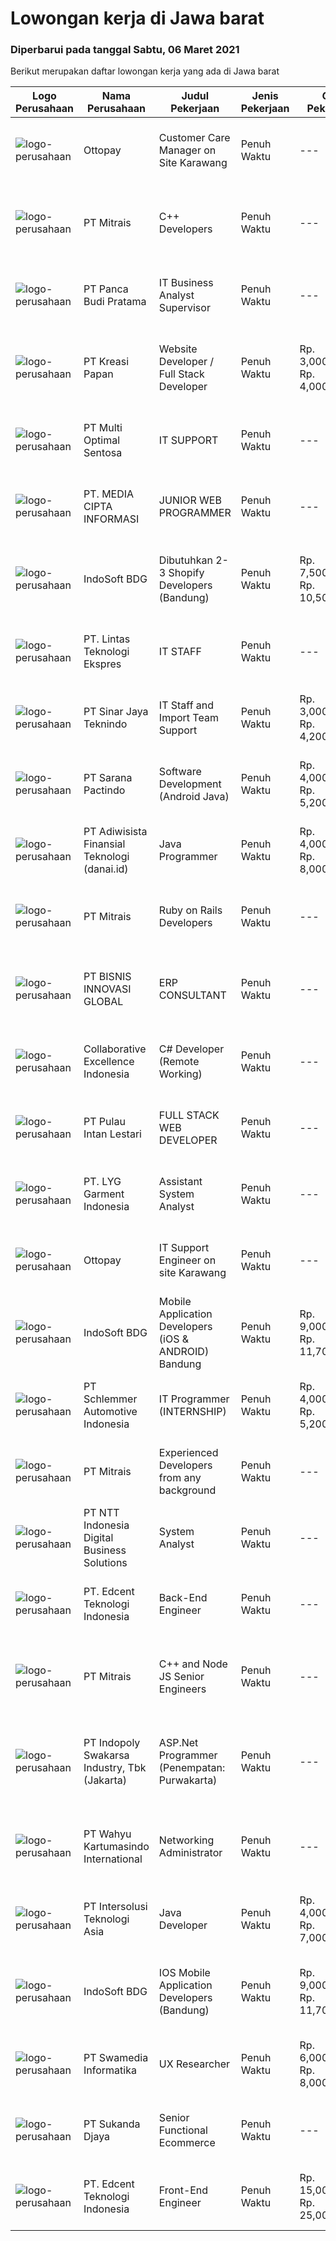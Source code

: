 
  # Lowongan kerja di Jawa barat

  ### Diperbarui pada tanggal Sabtu, 06 Maret 2021

  Berikut merupakan daftar lowongan kerja yang ada di Jawa barat

  |Logo Perusahaan | Nama Perusahaan | Judul Pekerjaan | Jenis Pekerjaan | Gaji Pekerjaan | Lokasi | Deskripsi | Tanggal diunggah | Pranala |
  | -------------- | --------------- | --------------- | --------- | --------- | -------------- | ------- | ----------- | ----------- |
  |![logo-perusahaan](https://image-service-cdn.seek.com.au/33a44d4722fb7830f55e10ddc9b932471616609d/ee4dce1061f3f616224767ad58cb2fc751b8d2dc)|Ottopay|Customer Care Manager on Site Karawang|Penuh Waktu|---|Karawang|Job Description :  Support day to day operations of customer, provide support Assist in implementation of customer projects/initial setup Prepare...|Rabu, 03 Maret 2021|https://www.jobstreet.co.id/id/job/customer-care-manager-on-site-karawang-3472908?token=0~b85c429e-d4e6-4a46-88d6-eb43b2c72f51&sectionRank=1&jobId=jobstreet-id-job-3472908|
|![logo-perusahaan](https://image-service-cdn.seek.com.au/873c75fc9ed6df00967320d343e4e2a794129d8b/ee4dce1061f3f616224767ad58cb2fc751b8d2dc)|PT Mitrais|C++ Developers|Penuh Waktu|---|Bandung|Build your Career with Mitrais! We know that many C++ developers are stuck in jobs where they are supporting and enhancing legacy systems.  Are you...|Sabtu, 06 Maret 2021|https://www.jobstreet.co.id/id/job/c-developers-3474784?token=0~b85c429e-d4e6-4a46-88d6-eb43b2c72f51&sectionRank=2&jobId=jobstreet-id-job-3474784|
|![logo-perusahaan](https://image-service-cdn.seek.com.au/dfcb51937632403de8b35f0658dafd50e2903844/ee4dce1061f3f616224767ad58cb2fc751b8d2dc)|PT Panca Budi Pratama|IT Business Analyst Supervisor|Penuh Waktu|---|Jawa Barat|Kualifikasi: Usia Min 25 - 40 TahunPendidikan Minimal S1 IT relatedMemiliki pengalaman di bidang Business Analyst / Business DevelopmentMemiliki...|Jumat, 05 Maret 2021|https://www.jobstreet.co.id/id/job/it-business-analyst-supervisor-3468735?token=0~b85c429e-d4e6-4a46-88d6-eb43b2c72f51&sectionRank=3&jobId=jobstreet-id-job-3468735|
|![logo-perusahaan](https://image-service-cdn.seek.com.au/22124c2a4966efdca6a9e6605ca559ea2be357bf/ee4dce1061f3f616224767ad58cb2fc751b8d2dc)|PT Kreasi Papan|Website Developer / Full Stack Developer|Penuh Waktu|Rp. 3,000,000-Rp. 4,000,000|Bandung|Kami membuka lowongan seseorang untuk di posisikan sebagai Fullstack Developer / Frontend Developer di perusahaan kami dengan syarat sbb: A....|Sabtu, 06 Maret 2021|https://www.jobstreet.co.id/id/job/website-developer-full-stack-developer-3466504?token=0~b85c429e-d4e6-4a46-88d6-eb43b2c72f51&sectionRank=4&jobId=jobstreet-id-job-3466504|
|![logo-perusahaan](https://image-service-cdn.seek.com.au/dfbfd0f34b842e228178f380db85149700c47fa2/ee4dce1061f3f616224767ad58cb2fc751b8d2dc)|PT Multi Optimal Sentosa|IT SUPPORT|Penuh Waktu|---|Purwakarta|Kualifikasi : Lulusan minimum D3 Komputer - IT Usia maksimum 30 tahun Berpengalaman Minimal 2 tahun sebagai IT Support Cepat, cekatan  dan tanggap...|Jumat, 05 Maret 2021|https://www.jobstreet.co.id/id/job/it-support-3474703?token=0~b85c429e-d4e6-4a46-88d6-eb43b2c72f51&sectionRank=5&jobId=jobstreet-id-job-3474703|
|![logo-perusahaan](https://image-service-cdn.seek.com.au/a5bde08ad2a92c2e61528206e0072c20cf3e0c83/ee4dce1061f3f616224767ad58cb2fc751b8d2dc)|PT. MEDIA CIPTA INFORMASI|JUNIOR WEB PROGRAMMER|Penuh Waktu|---|Bekasi|Kami dari PT. MEDIA CIPTA INFORMASI sedang mencari Web Programmer Junior untuk berkerja secara Tetap, untuk para Fresh Graduate atau dengan...|Jumat, 05 Maret 2021|https://www.jobstreet.co.id/id/job/junior-web-programmer-3474526?token=0~b85c429e-d4e6-4a46-88d6-eb43b2c72f51&sectionRank=6&jobId=jobstreet-id-job-3474526|
|![logo-perusahaan](https://image-service-cdn.seek.com.au/18dd707e6953ca160105945d7e204ce96b16ca18/ee4dce1061f3f616224767ad58cb2fc751b8d2dc)|IndoSoft BDG|Dibutuhkan 2-3 Shopify Developers (Bandung)|Penuh Waktu|Rp. 7,500,000-Rp. 10,500,000|Bandung|Kami IndoSoft sedang mencari 2-3 Shopify Developers. Kualifikasi :  Lulusan Diploma / S1 Pengalaman minimal 2 tahun di bidang PHP programming Memiliki...|Sabtu, 06 Maret 2021|https://www.jobstreet.co.id/id/job/dibutuhkan-2-3-shopify-developers-bandung-3466612?token=0~b85c429e-d4e6-4a46-88d6-eb43b2c72f51&sectionRank=7&jobId=jobstreet-id-job-3466612|
|![logo-perusahaan](https://us.123rf.com/450wm/pavelstasevich/pavelstasevich1811/pavelstasevich181101027/112815900-stock-vector-no-image-available-icon-flat-vector.jpg?ver=6)|PT. Lintas Teknologi Ekspres|IT STAFF|Penuh Waktu|---|Bekasi|Kualifikasi : Usia Max 30 thn Lulusan D3/S1 Teknik informatika / Teknik Komputer Memahami IT Networks, Hardware dan software Memiliki pemahaman...|Kamis, 04 Maret 2021|https://www.jobstreet.co.id/id/job/it-staff-3472979?token=0~b85c429e-d4e6-4a46-88d6-eb43b2c72f51&sectionRank=8&jobId=jobstreet-id-job-3472979|
|![logo-perusahaan](https://image-service-cdn.seek.com.au/bd893bb7224ed1b89e07651660574ad2cdcbf846/ee4dce1061f3f616224767ad58cb2fc751b8d2dc)|PT Sinar Jaya Teknindo|IT Staff and Import Team Support|Penuh Waktu|Rp. 3,000,000-Rp. 4,200,000|Bekasi|Review diagnostics and assess the functionality and efficiency of systems Install and update company software and hardware as needed Implement...|Rabu, 03 Maret 2021|https://www.jobstreet.co.id/id/job/it-staff-and-import-team-support-3472656?token=0~b85c429e-d4e6-4a46-88d6-eb43b2c72f51&sectionRank=9&jobId=jobstreet-id-job-3472656|
|![logo-perusahaan](https://image-service-cdn.seek.com.au/c110ea3608a6f7aa72bcd2ca758c95b79a952e73/ee4dce1061f3f616224767ad58cb2fc751b8d2dc)|PT Sarana Pactindo|Software Development (Android Java)|Penuh Waktu|Rp. 4,000,000-Rp. 5,200,000|Bandung|Responsibilities : Defines site objecttives by analyzing user requirements; envisioning system features and functionality Designs and develops user...|Jumat, 05 Maret 2021|https://www.jobstreet.co.id/id/job/software-development-android-java-3464851?token=0~b85c429e-d4e6-4a46-88d6-eb43b2c72f51&sectionRank=10&jobId=jobstreet-id-job-3464851|
|![logo-perusahaan](https://image-service-cdn.seek.com.au/e6ba62290f6634b4b41a5f2eabe58dbe9ac7c2bc/ee4dce1061f3f616224767ad58cb2fc751b8d2dc)|PT Adiwisista Finansial Teknologi (danai.id)|Java Programmer|Penuh Waktu|Rp. 4,000,000-Rp. 8,000,000|Bandung|REPONSIBILITIES- Develop web or desktop applications in critical enterprise environment, such as financial system.- Build secure, reliable, and...|Sabtu, 06 Maret 2021|https://www.jobstreet.co.id/id/job/java-programmer-3461199?token=0~b85c429e-d4e6-4a46-88d6-eb43b2c72f51&sectionRank=11&jobId=jobstreet-id-job-3461199|
|![logo-perusahaan](https://image-service-cdn.seek.com.au/873c75fc9ed6df00967320d343e4e2a794129d8b/ee4dce1061f3f616224767ad58cb2fc751b8d2dc)|PT Mitrais|Ruby on Rails Developers|Penuh Waktu|---|Bandung|Build your Career with Mitrais ! We're urgently looking for experienced Ruby On Rails  Developers to be part of our team for an immediate...|Jumat, 05 Maret 2021|https://www.jobstreet.co.id/id/job/ruby-on-rails-developers-3464793?token=0~b85c429e-d4e6-4a46-88d6-eb43b2c72f51&sectionRank=12&jobId=jobstreet-id-job-3464793|
|![logo-perusahaan](https://us.123rf.com/450wm/pavelstasevich/pavelstasevich1811/pavelstasevich181101027/112815900-stock-vector-no-image-available-icon-flat-vector.jpg?ver=6)|PT BISNIS INNOVASI GLOBAL|ERP CONSULTANT|Penuh Waktu|---|Bekasi|Responsibilities : Gather business process requirement, perform system analysis and design, develop configuration and functional design documentation....|Jumat, 05 Maret 2021|https://www.jobstreet.co.id/id/job/erp-consultant-3474562?token=0~b85c429e-d4e6-4a46-88d6-eb43b2c72f51&sectionRank=13&jobId=jobstreet-id-job-3474562|
|![logo-perusahaan](https://image-service-cdn.seek.com.au/00c268b58ba99fc65b0b0108dd8e2d7068acfb74/ee4dce1061f3f616224767ad58cb2fc751b8d2dc)|Collaborative Excellence Indonesia|C# Developer (Remote Working)|Penuh Waktu|---|Jawa Barat|Responsibilities: Design, coding, and testing of modules for various components of our product framework Capable of understanding and delivering...|Sabtu, 06 Maret 2021|https://www.jobstreet.co.id/id/job/c-developer-remote-working-3465776?token=0~b85c429e-d4e6-4a46-88d6-eb43b2c72f51&sectionRank=14&jobId=jobstreet-id-job-3465776|
|![logo-perusahaan](https://us.123rf.com/450wm/pavelstasevich/pavelstasevich1811/pavelstasevich181101027/112815900-stock-vector-no-image-available-icon-flat-vector.jpg?ver=6)|PT Pulau Intan Lestari|FULL STACK WEB DEVELOPER|Penuh Waktu|---|Karawang|Job Description : Design client-side and server-side architecture Build the front-end of applications through appealing visual design Develop and...|Sabtu, 06 Maret 2021|https://www.jobstreet.co.id/id/job/full-stack-web-developer-3466013?token=0~b85c429e-d4e6-4a46-88d6-eb43b2c72f51&sectionRank=15&jobId=jobstreet-id-job-3466013|
|![logo-perusahaan](https://us.123rf.com/450wm/pavelstasevich/pavelstasevich1811/pavelstasevich181101027/112815900-stock-vector-no-image-available-icon-flat-vector.jpg?ver=6)|PT. LYG Garment Indonesia|Assistant System Analyst|Penuh Waktu|---|Cirebon|Requirement: At least 5 year’s working experience in ERP/Sage ERP. Involve in hands on ERP module &amp; operation process. Strong analytical skills...|Rabu, 03 Maret 2021|https://www.jobstreet.co.id/id/job/assistant-system-analyst-3472268?token=0~b85c429e-d4e6-4a46-88d6-eb43b2c72f51&sectionRank=16&jobId=jobstreet-id-job-3472268|
|![logo-perusahaan](https://image-service-cdn.seek.com.au/33a44d4722fb7830f55e10ddc9b932471616609d/ee4dce1061f3f616224767ad58cb2fc751b8d2dc)|Ottopay|IT Support Engineer on site Karawang|Penuh Waktu|---|Karawang|Job Description :  Assisting installation of new PC’s, Printers &amp; other peripheral devices  Support for Datacenter Network and operations  Support...|Rabu, 03 Maret 2021|https://www.jobstreet.co.id/id/job/it-support-engineer-on-site-karawang-3472888?token=0~b85c429e-d4e6-4a46-88d6-eb43b2c72f51&sectionRank=17&jobId=jobstreet-id-job-3472888|
|![logo-perusahaan](https://image-service-cdn.seek.com.au/18dd707e6953ca160105945d7e204ce96b16ca18/ee4dce1061f3f616224767ad58cb2fc751b8d2dc)|IndoSoft BDG|Mobile Application Developers (iOS & ANDROID) Bandung|Penuh Waktu|Rp. 9,000,000-Rp. 11,700,000|Bandung|Requirement:  Relevant degrees (S1) Minimum 2 years experiences Mobile apps programming (react native is a must) Knowledge of web services,...|Sabtu, 06 Maret 2021|https://www.jobstreet.co.id/id/job/mobile-application-developers-ios-android-bandung-3465936?token=0~b85c429e-d4e6-4a46-88d6-eb43b2c72f51&sectionRank=18&jobId=jobstreet-id-job-3465936|
|![logo-perusahaan](https://image-service-cdn.seek.com.au/7ccd0d6ab270966ea4750fe371b129185451e3c2/ee4dce1061f3f616224767ad58cb2fc751b8d2dc)|PT Schlemmer Automotive Indonesia|IT Programmer (INTERNSHIP)|Penuh Waktu|Rp. 4,000,000-Rp. 5,200,000|Bekasi|Candidate must possess at least SMU, Diploma, Bachelor's Degree in Computer Science/Information Technology or equivalent. No work experience required....|Jumat, 05 Maret 2021|https://www.jobstreet.co.id/id/job/it-programmer-internship-3474792?token=0~b85c429e-d4e6-4a46-88d6-eb43b2c72f51&sectionRank=19&jobId=jobstreet-id-job-3474792|
|![logo-perusahaan](https://image-service-cdn.seek.com.au/873c75fc9ed6df00967320d343e4e2a794129d8b/ee4dce1061f3f616224767ad58cb2fc751b8d2dc)|PT Mitrais|Experienced Developers from any background|Penuh Waktu|---|Bandung|Build your Career with Mitrais !  We're looking for experienced Software Engineers from any background to be part of our team.  What will you...|Sabtu, 06 Maret 2021|https://www.jobstreet.co.id/id/job/experienced-developers-from-any-background-3474785?token=0~b85c429e-d4e6-4a46-88d6-eb43b2c72f51&sectionRank=20&jobId=jobstreet-id-job-3474785|
|![logo-perusahaan](https://image-service-cdn.seek.com.au/e0ba33e7017fb7f571a182e0769c6c3d43bea209/ee4dce1061f3f616224767ad58cb2fc751b8d2dc)|PT NTT Indonesia Digital Business Solutions|System Analyst|Penuh Waktu|---|Jawa Barat|Requirements : Candidate must possess at least Bachelor's Degree, Master's Degree/Post Graduate Degree in Engineering (Computer/Telecommunication),...|Kamis, 04 Maret 2021|https://www.jobstreet.co.id/id/job/system-analyst-3464162?token=0~b85c429e-d4e6-4a46-88d6-eb43b2c72f51&sectionRank=21&jobId=jobstreet-id-job-3464162|
|![logo-perusahaan](https://image-service-cdn.seek.com.au/23ed916fa9e2891c69d815a75db8ecde062c2d27/ee4dce1061f3f616224767ad58cb2fc751b8d2dc)|PT. Edcent Teknologi Indonesia|Back-End Engineer|Penuh Waktu|---|Depok|Job Descriptions: In the context of a software development team, a backend engineer is generally responsible for building the structure of a software...|Jumat, 05 Maret 2021|https://www.jobstreet.co.id/id/job/back-end-engineer-3459770?token=0~b85c429e-d4e6-4a46-88d6-eb43b2c72f51&sectionRank=22&jobId=jobstreet-id-job-3459770|
|![logo-perusahaan](https://image-service-cdn.seek.com.au/873c75fc9ed6df00967320d343e4e2a794129d8b/ee4dce1061f3f616224767ad58cb2fc751b8d2dc)|PT Mitrais|C++ and  Node JS Senior Engineers|Penuh Waktu|---|Bandung|C++ &amp; Node JS Senior Engineers required for world-class Australian Software projects Mitrais has engaged a large Australian software company on...|Jumat, 05 Maret 2021|https://www.jobstreet.co.id/id/job/c-and-node-js-senior-engineers-3474020?token=0~b85c429e-d4e6-4a46-88d6-eb43b2c72f51&sectionRank=23&jobId=jobstreet-id-job-3474020|
|![logo-perusahaan](https://image-service-cdn.seek.com.au/964a78fcf9d69832095e4376cb4df0c75b2bd6e1/ee4dce1061f3f616224767ad58cb2fc751b8d2dc)|PT Indopoly Swakarsa Industry, Tbk (Jakarta)|ASP.Net Programmer (Penempatan: Purwakarta)|Penuh Waktu|---|Purwakarta|Deskripsi Kerja : Bertanggungjawab atas ketepatan waktu pembuatan program sesuai dengan jadwal Bertanggungjawab atas kebenaran atas program yang akan...|Kamis, 04 Maret 2021|https://www.jobstreet.co.id/id/job/asp-net-programmer-penempatan:-purwakarta-3472994?token=0~b85c429e-d4e6-4a46-88d6-eb43b2c72f51&sectionRank=24&jobId=jobstreet-id-job-3472994|
|![logo-perusahaan](https://image-service-cdn.seek.com.au/9a29954f5c9a576734f43957cd6007feac7b99de/ee4dce1061f3f616224767ad58cb2fc751b8d2dc)|PT Wahyu Kartumasindo International|Networking Administrator|Penuh Waktu|---|Bekasi|PT. WAHYU KARTUMASINDO INTERNATIONAL, merupakan salah satu perusahaan industri Smart Card dan IT Solution terbaik dan terbesar di Indonesia....|Selasa, 02 Maret 2021|https://www.jobstreet.co.id/id/job/networking-administrator-3470957?token=0~b85c429e-d4e6-4a46-88d6-eb43b2c72f51&sectionRank=25&jobId=jobstreet-id-job-3470957|
|![logo-perusahaan](https://image-service-cdn.seek.com.au/f715d3e393651de2fe5a9214d72612dd30f629b2/ee4dce1061f3f616224767ad58cb2fc751b8d2dc)|PT Intersolusi Teknologi Asia|Java Developer|Penuh Waktu|Rp. 4,000,000-Rp. 7,000,000|Bandung|Responsibilities: Design and build for Web Application platform. Ensure the performance, quality, and responsiveness of applications. Collaborate with...|Jumat, 05 Maret 2021|https://www.jobstreet.co.id/id/job/java-developer-3465189?token=0~b85c429e-d4e6-4a46-88d6-eb43b2c72f51&sectionRank=26&jobId=jobstreet-id-job-3465189|
|![logo-perusahaan](https://image-service-cdn.seek.com.au/18dd707e6953ca160105945d7e204ce96b16ca18/ee4dce1061f3f616224767ad58cb2fc751b8d2dc)|IndoSoft BDG|IOS Mobile Application Developers (Bandung)|Penuh Waktu|Rp. 9,000,000-Rp. 11,700,000|Bandung|Requirement:  Relevant degrees (S1) Minimum 2 years experiences Mobile apps programming (react native is a must) Knowledge of web services,...|Jumat, 05 Maret 2021|https://www.jobstreet.co.id/id/job/ios-mobile-application-developers-bandung-3459970?token=0~b85c429e-d4e6-4a46-88d6-eb43b2c72f51&sectionRank=27&jobId=jobstreet-id-job-3459970|
|![logo-perusahaan](https://image-service-cdn.seek.com.au/9cbd2abb9e91abdf2b2978ceda391be2d72fc044/ee4dce1061f3f616224767ad58cb2fc751b8d2dc)|PT Swamedia Informatika|UX Researcher|Penuh Waktu|Rp. 6,000,000-Rp. 8,000,000|Bandung|Minimum Bachelor degree in human behavior related field (or equivalent and demonstrable work experience) minimum GPA 3.5 Maximum 35 years old by...|Jumat, 05 Maret 2021|https://www.jobstreet.co.id/id/job/ux-researcher-3465337?token=0~b85c429e-d4e6-4a46-88d6-eb43b2c72f51&sectionRank=28&jobId=jobstreet-id-job-3465337|
|![logo-perusahaan](https://image-service-cdn.seek.com.au/ce2946ba8aa3231ae3fab26618659cc2b6f8230c/ee4dce1061f3f616224767ad58cb2fc751b8d2dc)|PT Sukanda Djaya|Senior Functional Ecommerce|Penuh Waktu|---|Bekasi|Responsibility: Develop user interfaces for Modern Rich Internet Applications with the latest Front-End-Technologies Writing tested and documented...|Jumat, 05 Maret 2021|https://www.jobstreet.co.id/id/job/senior-functional-ecommerce-3464667?token=0~b85c429e-d4e6-4a46-88d6-eb43b2c72f51&sectionRank=29&jobId=jobstreet-id-job-3464667|
|![logo-perusahaan](https://image-service-cdn.seek.com.au/23ed916fa9e2891c69d815a75db8ecde062c2d27/ee4dce1061f3f616224767ad58cb2fc751b8d2dc)|PT. Edcent Teknologi Indonesia|Front-End Engineer|Penuh Waktu|Rp. 15,000,000-Rp. 25,000,000|Depok|Job Descriptions: Determining the structure and design of web pages. Ensuring user experience determines design choices. Developing features to...|Jumat, 05 Maret 2021|https://www.jobstreet.co.id/id/job/front-end-engineer-3459771?token=0~b85c429e-d4e6-4a46-88d6-eb43b2c72f51&sectionRank=30&jobId=jobstreet-id-job-3459771|

  